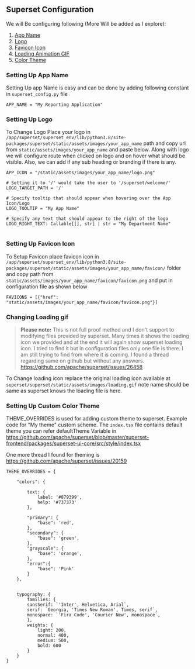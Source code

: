 ## Superset Configuration 


We will Be configuring following (More Will be added as I explore):
1.  [App Name](#setting-up-app-name)
1.  [Logo](#setting-up-logo)
1.  [Favicon Icon](#setting-up-favicon-icon)
1.  [Loading Animation GIF](#setting-up-favicon-icon)
1.  [Color Theme](#setting-up-custom-color-theme)


### Setting Up App Name
Setting Up app Name is easy and can be done by adding following constant in `superset_config.py` file

```
APP_NAME = "My Reporting Application"
```


### Setting Up Logo
To Change Logo Place your logo in `/app/superset/superset_env/lib/python3.8/site-packages/superset/static/assets/images/your_app_name` path and copy url from `static/assets/images/your_app_name` and paste below. Along with logo we will configure route when clicked on logo and on hover what should be visible. Also, we can add if any sub heading or branding if there is any.

```
APP_ICON = "/static/assets/images/your_app_name/logo.png"

# Setting it to '/' would take the user to '/superset/welcome/'
LOGO_TARGET_PATH = '/'

# Specify tooltip that should appear when hovering over the App Icon/Logo
LOGO_TOOLTIP = "My App Name"

# Specify any text that should appear to the right of the logo
LOGO_RIGHT_TEXT: Callable[[], str] | str = "My Department Name"


```


### Setting Up Favicon Icon
To Setup Favicon place favicon icon in `/app/superset/superset_env/lib/python3.8/site-packages/superset/static/assets/images/your_app_name/favicon/` folder and copy path from `static/assets/images/your_app_name/favicon/favicon.png` and put in configuration file as shown below
 
```
FAVICONS = [{"href": "static/assets/images/your_app_name/favicon/favicon.png"}]
```

### Changing Loading gif
> **Please note:**  This is not full proof method and I don't support to modifying files provided by superset. Many times it shows the loading icon we provided and at the end it will again show superset loading icon. I tried to find it but in configuration files only one file is there. I am still trying to find from where it is coming. I found a thread regarding same on github but without any answers. https://github.com/apache/superset/issues/26458

To Change loading icon replace the original loading icon available at `superset/superset/static/assets/images/loading.gif` note name should be same as superset knows the loading file is here.


### Setting Up Custom Color Theme

THEME_OVERRIDES is used for adding custom theme to superset. Example code for "My theme" custom scheme.
The `index.tsx` file contains default theme you can refer defaultTheme Variable in https://github.com/apache/superset/blob/master/superset-frontend/packages/superset-ui-core/src/style/index.tsx 

One more thread I found for theming is https://github.com/apache/superset/issues/20159

```    
THEME_OVERRIDES = {
    
    "colors": {

        text: {
            label: '#879399',
            help: '#737373'
        },

        "primary": {
            "base": 'red',
        },
        "secondary": {
            "base": 'green',
        },
        "grayscale": {
            "base": 'orange',
        },
        "error":{
            "base": 'Pink'
        }
    },


    typography: {
        families: {
        sansSerif: `'Inter', Helvetica, Arial`,
        serif: `Georgia, 'Times New Roman', Times, serif`,
        monospace: `'Fira Code', 'Courier New', monospace`,
        },
        weights: {
            light: 200,
            normal: 400,
            medium: 500,
            bold: 600
        }
    }
}
```